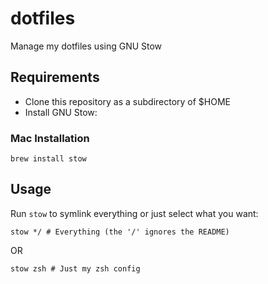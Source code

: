 # dotfiles
Manage my dotfiles using GNU Stow

## Requirements
- Clone this repository as a subdirectory of $HOME
- Install GNU Stow:

### Mac Installation

`brew install stow`


## Usage

Run `stow` to symlink everything or just select what you want:

`stow */ # Everything (the '/' ignores the README)`

OR

`stow zsh # Just my zsh config`
